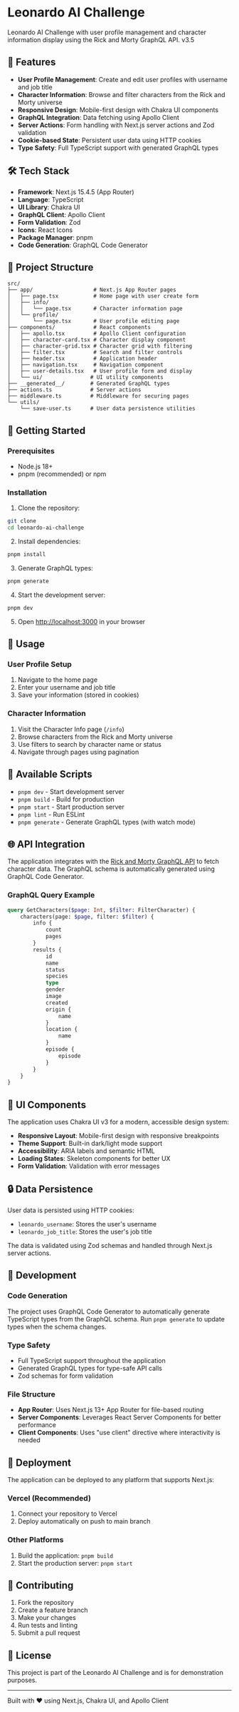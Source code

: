 # Leonardo AI Challenge

Leonardo AI Challenge with user profile management and character information display using the Rick and Morty GraphQL API. v3.5

## 🚀 Features

- **User Profile Management**: Create and edit user profiles with username and job title
- **Character Information**: Browse and filter characters from the Rick and Morty universe
- **Responsive Design**: Mobile-first design with Chakra UI components
- **GraphQL Integration**: Data fetching using Apollo Client
- **Server Actions**: Form handling with Next.js server actions and Zod validation
- **Cookie-based State**: Persistent user data using HTTP cookies
- **Type Safety**: Full TypeScript support with generated GraphQL types

## 🛠️ Tech Stack

- **Framework**: Next.js 15.4.5 (App Router)
- **Language**: TypeScript
- **UI Library**: Chakra UI
- **GraphQL Client**: Apollo Client
- **Form Validation**: Zod
- **Icons**: React Icons
- **Package Manager**: pnpm
- **Code Generation**: GraphQL Code Generator

## 📁 Project Structure

```
src/
├── app/                   # Next.js App Router pages
│   ├── page.tsx           # Home page with user create form
│   ├── info/
│   │   └── page.tsx       # Character information page
│   └── profile/
│       └── page.tsx       # User profile editing page
├── components/            # React components
│   ├── apollo.tsx         # Apollo Client configuration
│   ├── character-card.tsx # Character display component
│   ├── character-grid.tsx # Character grid with filtering
│   ├── filter.tsx         # Search and filter controls
│   ├── header.tsx         # Application header
│   ├── navigation.tsx     # Navigation component
│   ├── user-details.tsx   # User profile form and display
│   └── ui/               # UI utility components
├── __generated__/        # Generated GraphQL types
├── actions.ts            # Server actions
├── middleware.ts         # Middleware for securing pages
└── utils/
    └── save-user.ts      # User data persistence utilities
```

## 🚀 Getting Started

### Prerequisites

- Node.js 18+
- pnpm (recommended) or npm

### Installation

1. Clone the repository:

```bash
git clone
cd leonardo-ai-challenge
```

2. Install dependencies:

```bash
pnpm install
```

3. Generate GraphQL types:

```bash
pnpm generate
```

4. Start the development server:

```bash
pnpm dev
```

5. Open [http://localhost:3000](http://localhost:3000) in your browser

## 📖 Usage

### User Profile Setup

1. Navigate to the home page
2. Enter your username and job title
3. Save your information (stored in cookies)

### Character Information

1. Visit the Character Info page (`/info`)
2. Browse characters from the Rick and Morty universe
3. Use filters to search by character name or status
4. Navigate through pages using pagination

## 🔧 Available Scripts

- `pnpm dev` - Start development server
- `pnpm build` - Build for production
- `pnpm start` - Start production server
- `pnpm lint` - Run ESLint
- `pnpm generate` - Generate GraphQL types (with watch mode)

## 🌐 API Integration

The application integrates with the [Rick and Morty GraphQL API](https://rickandmortyapi.com/graphql) to fetch character data. The GraphQL schema is automatically generated using GraphQL Code Generator.

### GraphQL Query Example

```graphql
query GetCharacters($page: Int, $filter: FilterCharacter) {
	characters(page: $page, filter: $filter) {
		info {
			count
			pages
		}
		results {
			id
			name
			status
			species
			type
			gender
			image
			created
			origin {
				name
			}
			location {
				name
			}
			episode {
				episode
			}
		}
	}
}
```

## 🎨 UI Components

The application uses Chakra UI v3 for a modern, accessible design system:

- **Responsive Layout**: Mobile-first design with responsive breakpoints
- **Theme Support**: Built-in dark/light mode support
- **Accessibility**: ARIA labels and semantic HTML
- **Loading States**: Skeleton components for better UX
- **Form Validation**: Validation with error messages

## 🔒 Data Persistence

User data is persisted using HTTP cookies:

- `leonardo_username`: Stores the user's username
- `leonardo_job_title`: Stores the user's job title

The data is validated using Zod schemas and handled through Next.js server actions.

## 🧪 Development

### Code Generation

The project uses GraphQL Code Generator to automatically generate TypeScript types from the GraphQL schema. Run `pnpm generate` to update types when the schema changes.

### Type Safety

- Full TypeScript support throughout the application
- Generated GraphQL types for type-safe API calls
- Zod schemas for form validation

### File Structure

- **App Router**: Uses Next.js 13+ App Router for file-based routing
- **Server Components**: Leverages React Server Components for better performance
- **Client Components**: Uses "use client" directive where interactivity is needed

## 🚀 Deployment

The application can be deployed to any platform that supports Next.js:

### Vercel (Recommended)

1. Connect your repository to Vercel
2. Deploy automatically on push to main branch

### Other Platforms

1. Build the application: `pnpm build`
2. Start the production server: `pnpm start`

## 🤝 Contributing

1. Fork the repository
2. Create a feature branch
3. Make your changes
4. Run tests and linting
5. Submit a pull request

## 📄 License

This project is part of the Leonardo AI Challenge and is for demonstration purposes.

---

Built with ❤️ using Next.js, Chakra UI, and Apollo Client
